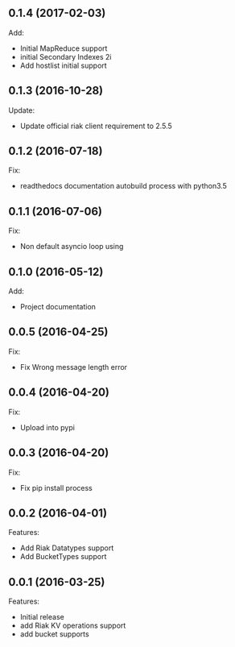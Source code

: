 ## 0.1.4 (2017-02-03)

Add:

  - Initial MapReduce support
  - initial Secondary Indexes 2i
  - Add hostlist initial support

## 0.1.3 (2016-10-28)

Update:

  - Update official riak client requirement to 2.5.5

## 0.1.2 (2016-07-18)

Fix:

  - readthedocs documentation autobuild process with python3.5

## 0.1.1 (2016-07-06)

Fix:

  - Non default asyncio loop using

## 0.1.0 (2016-05-12)

Add:

  - Project documentation

## 0.0.5 (2016-04-25)

Fix:

  - Fix Wrong message length error

## 0.0.4 (2016-04-20)

Fix:

  - Upload into pypi

## 0.0.3 (2016-04-20)

Fix:

  - Fix pip install process

## 0.0.2 (2016-04-01)

Features:

  - Add Riak Datatypes support
  - Add BucketTypes support

## 0.0.1 (2016-03-25)

Features:

  - Initial release
  - add Riak KV operations support
  - add bucket supports
